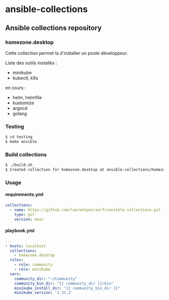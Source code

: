 # ansible-collections

## Ansible collections repository

### homezone.desktop

Cette collection permet la d'installer un poste développeur.

Liste des outils installés :

- minikube
- kubectl, k9s 

en cours :


- helm, helmfile
- kustomize
- argocd
- golang


### Testing

```bash
$ cd testing
$ make ansible
```


### Build collections

```bash
$ ./build.sh
$ Created collection for homezone.desktop at ansible-collections/homezone-desktop-1.0.0.tar.gz
```

### Usage

#### requirements.yml

```yaml
collections:
  - name: https://github.com/laurentpoirierfr/ansible-collections.git
    type: git
    version: main
```

#### playbook.yml

```yaml
---
- hosts: localhost
  collections:
    - homezone.desktop
  roles:
    - role: community
    - role: minikube
  vars:
    community_dir: "~/Community"
    community_bin_dir: "{{ community_dir }}/bin"
    minikube_install_dir: "{{ community_bin_dir }}"
    minikube_version: '1.31.2'   
```